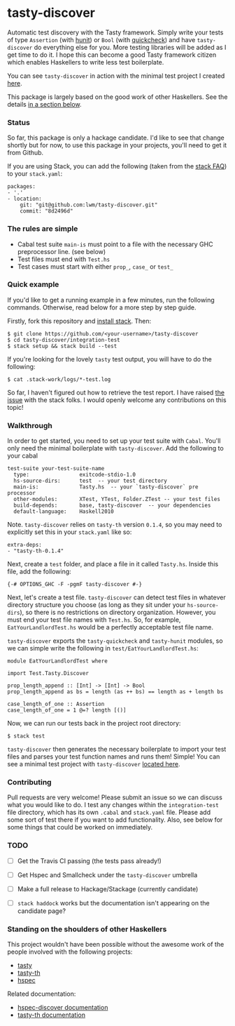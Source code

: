 # tasty-discover
Automatic test discovery with the Tasty framework. Simply write your tests of
type `Assertion` (with [hunit][hunit]) or `Bool` (with
[quickcheck][quickcheck]) and have `tasty-discover` do everything else for you.
More testing libraries will be added as I get time to do it. I hope this can
become a good Tasty framework citizen which enables Haskellers to write less
test boilerplate.

You can see `tasty-discover` in action with the minimal test project I created [here][minimalsetup].

This package is largely based on the good work of other Haskellers. See the
details [in a section below](https://github.com/lwm/tasty-discover/#standing-on-the-shoulders-of-other-haskellers).

### Status
So far, this package is only a hackage candidate. I'd like to see that change
shortly but for now, to use this package in your projects, you'll need to get
it from Github.

If you are using Stack, you can add the following (taken from the [stack
FAQ][stackfaq]) to your `stack.yaml`:

```
packages:
- '.'
- location:
    git: "git@github.com:lwm/tasty-discover.git"
    commit: "8d2496d"
```

### The rules are simple

  - Cabal test suite `main-is` must point to a file with the necessary GHC preprocessor line. (see below)
  - Test files must end with `Test.hs`
  - Test cases must start with either `prop_`, `case_` or `test_`

### Quick example
If you'd like to get a running example in a few minutes, run the following
commands. Otherwise, read below for a more step by step guide.

Firstly, fork this repository and [install stack][installstack]. Then:

```
$ git clone https://github.com/<your-username>/tasty-discover
$ cd tasty-discover/integration-test
$ stack setup && stack build --test
```

If you're looking for the lovely `tasty` test output, you will have to do the
following:

```
$ cat .stack-work/logs/*-test.log
```

So far, I haven't figured out how to retrieve the test report. I have raised
[the issue][stackissue] with the stack folks. I would openly welcome any
contributions on this topic!

### Walkthrough
In order to get started, you need to set up your test suite with `Cabal`.
You'll only need the minimal boilerplate with `tasty-discover`. Add the
following to your cabal

```
test-suite your-test-suite-name
  type:                exitcode-stdio-1.0
  hs-source-dirs:      test  -- your test directory
  main-is:             Tasty.hs  -- your `tasty-discover` pre processor
  other-modules:       XTest, YTest, Folder.ZTest -- your test files
  build-depends:       base, tasty-discover  -- your dependencies
  default-language:    Haskell2010
```

Note. `tasty-discover` relies on `tasty-th` version `0.1.4`, so you may need to
explicitly set this in your `stack.yaml` like so:

```
extra-deps:
- "tasty-th-0.1.4"
```

Next, create a `test` folder, and place a file in it called `Tasty.hs`.
Inside this file, add the following:

```
{-# OPTIONS_GHC -F -pgmF tasty-discover #-}
```

Next, let's create a test file. `tasty-discover` can detect test files in
whatever directory structure you choose (as long as they sit under your
`hs-source-dirs`), so there is no restrictions on directory organization.
However, you must end your test file names with `Test.hs`. So, for example,
`EatYourLandlordTest.hs` would be a perfectly acceptable test file name.

`tasty-discover` exports the `tasty-quickcheck` and `tasty-hunit` modules, so
we can simple write the following in `test/EatYourLandlordTest.hs`:

```
module EatYourLandlordTest where

import Test.Tasty.Discover

prop_length_append :: [Int] -> [Int] -> Bool
prop_length_append as bs = length (as ++ bs) == length as + length bs

case_length_of_one :: Assertion
case_length_of_one = 1 @=? length [()]
```

Now, we can run our tests back in the project root directory:

```
$ stack test
```

`tasty-discover` then generates the necessary boilerplate to import your test
files and parses your test function names and runs them! Simple! You can see a
minimal test project with `tasty-discover` [located here][minimalsetup].

### Contributing
Pull requests are very welcome! Please submit an issue so we can discuss what
you would like to do. I test any changes within the `integration-test` file
directory, which has its own `.cabal` and `stack.yaml` file. Please add some
sort of test there if you want to add functionality. Also, see below for some
things that could be worked on immediately.

### TODO
  - [ ] Get the Travis CI passing (the tests pass already!)
  - [ ] Get Hspec and Smallcheck under the `tasty-discover` umbrella
  - [ ] Make a full release to Hackage/Stackage (currently candidate)
  - [ ] `stack haddock` works but the documentation isn't appearing on the candidate page?


### Standing on the shoulders of other Haskellers
This project wouldn't have been possible without the awesome work of the
people involved with the following projects:

  - [tasty](https://github.com/feuerbach/tasty)
  - [tasty-th](http://hackage.haskell.org/package/tasty-th)
  - [hspec](https://github.com/hspec/hspec)

Related documentation:
  - [hspec-discover documentation][hspecdiscover]
  - [tasty-th documentation][tastythdocs]


[issues]: https://github.com/lwm/tasty-discover/issues
[stackhaskell]: https://github.com/commercialhaskell/stack
[installstack]: https://github.com/commercialhaskell/stack/blob/master/doc/install_and_upgrade.md
[stackissue]: https://github.com/commercialhaskell/stack/issues/426#issuecomment-186237534
[tastythdocs]: https://github.com/bennofs/tasty-th#usage
[hspecdiscover]: https://hspec.github.io/hspec-discover.html
[minimalsetup]: https://github.com/lwm/tasty-discover/tree/master/integration-test
[hunit]: https://github.com/hspec/HUnit#readme
[quickcheck]: https://github.com/nick8325/quickcheck
[stackfaq]: http://docs.haskellstack.org/en/stable/faq/
